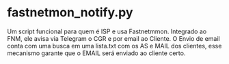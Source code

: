 # fastnetmon_notify.py
Um script funcional para quem é ISP e usa Fastnetmmon. Integrado ao FNM, ele avisa via Telegram o CGR e por email ao Cliente. O Envio de email conta com uma busca em uma lista.txt com os AS e MAIL dos clientes, esse mecanismo garante que o EMAIL será enviado ao cliente certo. 
